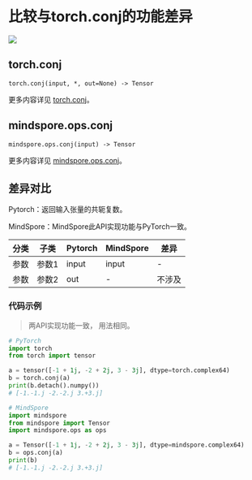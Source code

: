 # 比较与torch.conj的功能差异

<a href="https://gitee.com/mindspore/docs/blob/master/docs/mindspore/source_zh_cn/note/api_mapping/pytorch_diff/conj.md" target="_blank"><img src="https://mindspore-website.obs.cn-north-4.myhuaweicloud.com/website-images/master/resource/_static/logo_source.png"></a>

## torch.conj

``` text
torch.conj(input, *, out=None) -> Tensor
```

更多内容详见 [torch.conj](https://pytorch.org/docs/1.8.1/generated/torch.conj.html)。

## mindspore.ops.conj

``` text
mindspore.ops.conj(input) -> Tensor
```

更多内容详见 [mindspore.ops.conj](https://www.mindspore.cn/docs/zh-CN/master/api_python/ops/mindspore.ops.conj.html)。

## 差异对比

Pytorch：返回输入张量的共轭复数。

MindSpore：MindSpore此API实现功能与PyTorch一致。

| 分类 | 子类  | Pytorch | MindSpore | 差异 |
| ---- | ----- | ------- | --------- | ---- |
| 参数 | 参数1 | input   | input     | -    |
| 参数 | 参数2 | out   | -     | 不涉及    |

### 代码示例

> 两API实现功能一致， 用法相同。

```python
# PyTorch
import torch
from torch import tensor

a = tensor([-1 + 1j, -2 + 2j, 3 - 3j], dtype=torch.complex64)
b = torch.conj(a)
print(b.detach().numpy())
# [-1.-1.j -2.-2.j 3.+3.j]

# MindSpore
import mindspore
from mindspore import Tensor
import mindspore.ops as ops

a = Tensor([-1 + 1j, -2 + 2j, 3 - 3j], dtype=mindspore.complex64)
b = ops.conj(a)
print(b)
# [-1.-1.j -2.-2.j 3.+3.j]
```